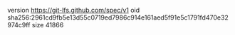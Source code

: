 version https://git-lfs.github.com/spec/v1
oid sha256:2961cd9fb5e13d55c0719ed7986c914e161aed5f91e5c1791fd470e32974c9ff
size 41866
